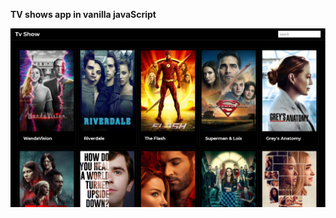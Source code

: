 <strong>TV shows app in vanilla javaScript</strong>

![alt text](https://github.com/Ornashh/tvshowApp/blob/main/img/tvshow-app.jpg)
